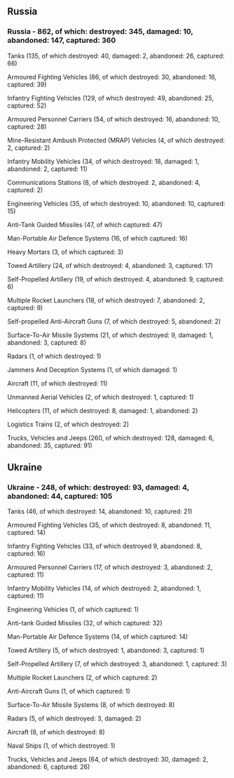 
 
 ## Russia
 
 ### Russia - 862, of which: destroyed: 345, damaged: 10, abandoned: 147, captured: 360

 

 

 Tanks (135, of which destroyed: 40, damaged: 2, abandoned: 26, captured: 66)

 Armoured Fighting Vehicles (86, of which destroyed: 30, abandoned: 16, captured: 39)

 Infantry Fighting Vehicles (129, of which destroyed: 49, abandoned: 25, captured: 52)

 Armoured Personnel Carriers (54, of which destroyed: 16, abandoned: 10, captured: 28)

 Mine-Resistant Ambush Protected (MRAP) Vehicles (4, of which destroyed: 2, captured: 2)

 Infantry Mobility Vehicles (34, of which destroyed: 18, damaged: 1, abandoned: 2, captured: 11)

 Communications Stations (8, of which destroyed: 2, abandoned: 4, captured: 2)

 Engineering Vehicles (35, of which destroyed: 10, abandoned: 10, captured: 15)

 Anti-Tank Guided Missiles (47, of which captured: 47)

 Man-Portable Air Defence Systems (16, of which captured: 16)

 Heavy Mortars (3, of which captured: 3)

 Towed Artillery (24, of which destroyed: 4, abandoned: 3, captured: 17)

 Self-Propelled Artillery (19, of which destroyed: 4, abandoned: 9, captured: 6)

 Multiple Rocket Launchers (18, of which destroyed: 7, abandoned: 2, captured: 9)

 Self-propelled Anti-Aircraft Guns (7, of which destroyed: 5, abandoned: 2)

 Surface-To-Air Missile Systems (21, of which destroyed: 9, damaged: 1, abandoned: 3, captured: 8)

 Radars (1, of which destroyed: 1)

 Jammers And Deception Systems (1, of which damaged: 1)

 Aircraft (11, of which destroyed: 11)

 Unmanned Aerial Vehicles (2, of which destroyed: 1, captured: 1)

 Helicopters (11, of which destroyed: 8, damaged: 1, abandoned: 2)

 Logistics Trains (2, of which destroyed: 2)

 Trucks, Vehicles and Jeeps (260, of which destroyed: 128, damaged: 6, abandoned: 35, captured: 91)

 
 
 ## Ukraine
 
 ### Ukraine - 248, of which: destroyed: 93, damaged: 4, abandoned: 44, captured: 105

 

 

 Tanks (46, of which destroyed: 14, abandoned: 10, captured: 21)

 Armoured Fighting Vehicles (35, of which destroyed: 8, abandoned: 11, captured: 14)

 Infantry Fighting Vehicles (33, of which destroyed 9, abandoned: 8, captured: 16)

 Armoured Personnel Carriers (17, of which destroyed: 3, abandoned: 2, captured: 11)

 Infantry Mobility Vehicles (14, of which destroyed: 2, abandoned: 1, captured: 11)

 Engineering Vehicles (1, of which captured: 1)

 Anti-tank Guided Missiles (32, of which captured: 32)

 Man-Portable Air Defence Systems (14, of which captured: 14)

 Towed Artillery (5, of which destroyed: 1, abandoned: 3, captured: 1)

 Self-Propelled Artillery (7, of which destroyed: 3, abandoned: 1, captured: 3)

 Multiple Rocket Launchers (2, of which captured: 2)

 Anti-Aircraft Guns (1, of which captured: 1)

 Surface-To-Air Missile Systems (8, of which destroyed: 8)

 

 

 Radars (5, of which destroyed: 3, damaged: 2)

 Aircraft (8, of which destroyed: 8)

 Naval Ships (1, of which destroyed: 1)

 Trucks, Vehicles and Jeeps (64, of which destroyed: 30, damaged: 2, abandoned: 6, captured: 26)

